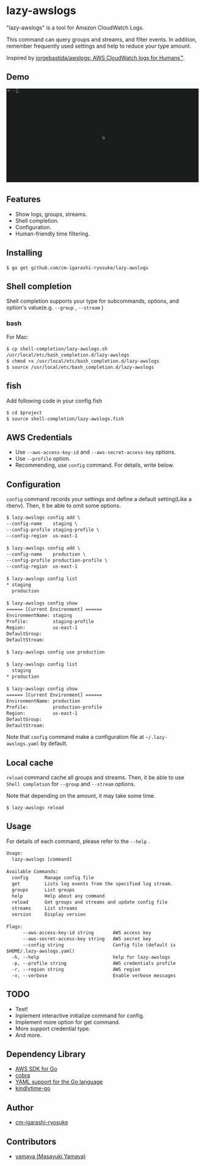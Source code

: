 # lazy-awslogs

"lazy-awslogs" is a tool for Amazon CloudWatch Logs.

This command can query groups and streams, and filter events.
In addition, remember frequently used settings and help to reduce your type amount.

Inspired by [jorgebastida/awslogs: AWS CloudWatch logs for Humans™](https://github.com/jorgebastida/awslogs).

## Demo

![demo](https://github.com/cm-igarashi-ryosuke/lazy-awslogs/blob/master/demo.gif)

## Features

- Show logs, groups, streams.
- Shell completion.
- Configuration.
- Human-friendly time filtering.

## Installing

```
$ go get github.com/cm-igarashi-ryosuke/lazy-awslogs
```

## Shell completion

Shell completion supports your type for subcommands, options, and option's value(e.g. `--group` , `--stream` )

### bash

For Mac:

```
$ cp shell-completion/lazy-awslogs.sh /usr/local/etc/bash_completion.d/lazy-awslogs
$ chmod +x /usr/local/etc/bash_completion.d/lazy-awslogs
$ source /usr/local/etc/bash_completion.d/lazy-awslogs
```

## fish

Add following code in your config.fish

```
$ cd $project
$ source shell-completion/lazy-awslogs.fish
```

## AWS Credentials

- Use `--aws-access-key-id` and `--aws-secret-access-key` options.
- Use `--profile` option.
- Recommending, use `config` command. For details, write below.

## Configuration

`config` command records your settings and define a default setting(Like a rbenv). Then, it be able to omit some options. 

```
$ lazy-awslogs config add \
--config-name    staging \
--config-profile staging-profile \
--config-region  us-east-1

$ lazy-awslogs config add \
--config-name    production \
--config-profile production-profile \
--config-region  us-east-1

$ lazy-awslogs config list
* staging
  production

$ lazy-awslogs config show
====== [Current Environment] ======
EnvironmentName: staging
Profile:         staging-profile
Region:          us-east-1
DefaultGroup:
DefaultStream:

$ lazy-awslogs config use production

$ lazy-awslogs config list
  staging
* production

$ lazy-awslogs config show
====== [Current Environment] ======
EnvironmentName: production
Profile:         production-profile
Region:          us-east-1
DefaultGroup:
DefaultStream:
```

Note that `config` command make a configuration file at `~/.lazy-awslogs.yaml` by default.

## Local cache

`reload` command cache all groups and streams. Then, it be able to use `Shell completion` for `--group` and `--stream` options.

Note that depending on the amount, it may take some time.

```
$ lazy-awslogs reload
```

## Usage

For details of each command, please refer to the `--help` .

```
Usage:
  lazy-awslogs [command]

Available Commands:
  config      Manage config file
  get         Lists log events from the specified log stream.
  groups      List groups
  help        Help about any command
  reload      Get groups and streams and update config file
  streams     List streams
  version     Display version

Flags:
      --aws-access-key-id string       AWS access key
      --aws-secret-access-key string   AWS secret key
      --config string                  Config file (default is $HOME/.lazy-awslogs.yaml)
  -h, --help                           help for lazy-awslogs
  -p, --profile string                 AWS credentials profile
  -r, --region string                  AWS region
  -v, --verbose                        Enable verbose messages
```

## TODO

- Test!
- Inplement interactive initialize command for config.
- Implement more option for get command.
- More support credential type.
- And more.

## Dependency Library

- [AWS SDK for Go](https://github.com/aws/aws-sdk-go)
- [cobra](https://github.com/spf13/cobra)
- [YAML support for the Go language](https://github.com/go-yaml/yaml)
- [kindlytime-go](https://github.com/yamaya/kindlytime-go)

## Author
- [cm\-igarashi\-ryosuke](https://github.com/cm-igarashi-ryosuke)

## Contributors
- [yamaya \(Masayuki Yamaya\)](https://github.com/yamaya)
